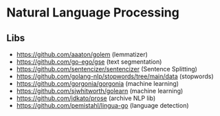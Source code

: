 Natural Language Processing
====


## Libs

- https://github.com/aaaton/golem (lemmatizer)
- https://github.com/go-ego/gse (text segmentation)
- https://github.com/sentencizer/sentencizer (Sentence Splitting)
- https://github.com/golang-nlp/stopwords/tree/main/data (stopwords)
- https://github.com/gorgonia/gorgonia (machine learning)
- https://github.com/sjwhitworth/golearn (machine learning)
- https://github.com/jdkato/prose (archive NLP lib)
- https://github.com/pemistahl/lingua-go (language detection)
